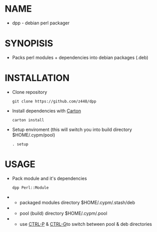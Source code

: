 # NAME

- dpp - debian perl packager

# SYNOPISIS

- Packs perl modules + dependencies into debian packages (.deb)

# INSTALLATION

- Clone repository

    `git clone https://github.com/z448/dpp`

- Install dependencies with [Carton](https://metacpan.org/pod/Carton)

    `carton install`

- Setup enviroment (this will switch you into build directory $HOME/.cypm/pool)

    `. setup`

# USAGE

- Pack module and it's dependencies 

    `dpp Perl::Module`

- - packaged modules directory $HOME/.cypm/.stash/deb
- - pool (build) directory $HOME/.cypm/.pool
- - use [CTRL-P](https://metacpan.org/pod/CTRL-P) & [CTRL-G](https://metacpan.org/pod/CTRL-G)to switch between pool & deb directories
